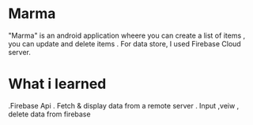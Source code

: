 # Marma

"Marma" is an android application wheere you can create a list of items , you can update and delete items . For data store, I used Firebase Cloud server.

# What i learned

.Firebase Api
. Fetch & display data from a remote server
. Input ,veiw , delete data from firebase
